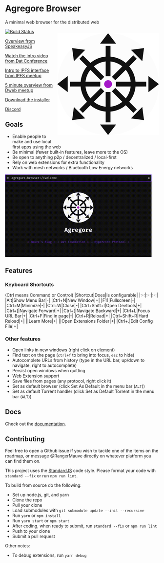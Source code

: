 # Agregore Browser
A minimal web browser for the distributed web

<p align="center" style="float: right">
	<img src="./build/icon.png" width="333px">
</p>

[![Build Status](https://travis-ci.com/RangerMauve/agregore-browser.svg?branch=master)](https://travis-ci.com/RangerMauve/agregore-browser)  

[Overview from SpeakeasyJS](https://www.youtube.com/watch?v=ciRWmEhL8e8)

[Watch the intro video from Dat Conference](https://www.youtube.com/watch?v=TnYKvOQB0ts&list=PL7sG5SCUNyeYx8wnfMOUpsh7rM_g0w_cu&index=14)  

[Intro to IPFS interface from IPFS meetup](https://youtu.be/kI9Issf3MNc?t=1606)

[5 minute overview from Dweb meetup](https://archive.org/embed/dweb-meetup-dec-2020-dweb-lightning-talks?start=4212)

[Download the installer](https://github.com/RangerMauve/agregore-browser/releases)  

[Discord](https://discord.gg/QMthd4Y)  

## Goals

- Enable people to make and use local first apps using the web
- Be minimal (fewer built-in features, leave more to the OS)
- Be open to anything p2p / decentralized / local-first
- Rely on web extensions for extra functionality
- Work with mesh networks / Bluetooth Low Energy networks

![Agregore demo](agregore-demo-2.gif)

## Features

### Keyboard Shortcuts
(Ctrl means Command or Control)
|Shortcut|Does|Is configurable|
|:-:|:-:|:-:|
|Alt|Show Menu Bar|-|
|Ctrl+N|New Window|+|
|F11|Fullscreen|-|
|Ctrl+M|Minimize|-|
|Ctrl+W|Close|-|
|Ctrl+Shift+I|Open Devtools|+|
|Ctrl+]|Navigate Forward|+|
|Ctrl+\[|Navigate Backward|+|
|Ctrl+L|Focus URL Bar|+|
|Ctrl+F|Find in page|-|
|Ctrl+R|Reload|+|
|Ctrl+Shift+R|Hard Reload|+|
||Learn More|+|
||Open Extensions Folder|+|
|Ctrl+.|Edit Config File|+|

### Other features
- Open links in new windows (right click on element)
- Find text on the page (`ctrl+f` to bring into focus, `esc` to hide)
- Autocomplete URLs from history (type in the URL bar, up/down to navigate, right to autocomplete)
- Persist open windows when quitting
- Web Extension support
- Save files from pages (any protocol, right click it)
- Set as default browser (click Set As Default in the menu bar (`ALT`))
- Set as default Torrent handler (click Set as Default Torrent in the menu bar (`ALT`))

## Docs

Check out the [documentation](./docs).

## Contributing

Feel free to open a Github issue if you wish to tackle one of the items on the roadmap, or message @RangerMauve directly on whatever platform you can find them on.

This project uses the [StandardJS](https://standardjs.com/) code style. Please format your code with `standard --fix` or run `npm run lint`.

To build from source do the following:

- Set up node.js, git, and yarn
- Clone the repo
- Pull your clone
- Load submodules with `git submodule update --init --recursive`
- Run `yarn` or `npm install`
- Run `yarn start` or `npm start`
- After coding, when ready to submit, run `standard --fix` or `npm run lint`
- Push to your clone
- Submit a pull request

Other notes:
- To debug extensions, run `yarn debug`
